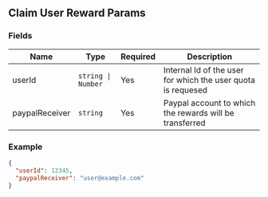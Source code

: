 ## Claim User Reward Params

### Fields

| Name | Type | Required | Description|
|-----------|------|----------|------------|
| userId | `string \| Number` | Yes | Internal Id of the user for which the user quota is requesed |
| paypalReceiver | `string` | Yes | Paypal account to which the rewards will be transferred |

### Example

```json
{
  "userId": 12345,
  "paypalReceiver": "user@example.com"
}
```
